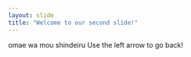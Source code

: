 ```yaml
---
layout: slide
title: "Welcome to our second slide!"
---
```

omae wa mou shindeiru
Use the left arrow to go back!
